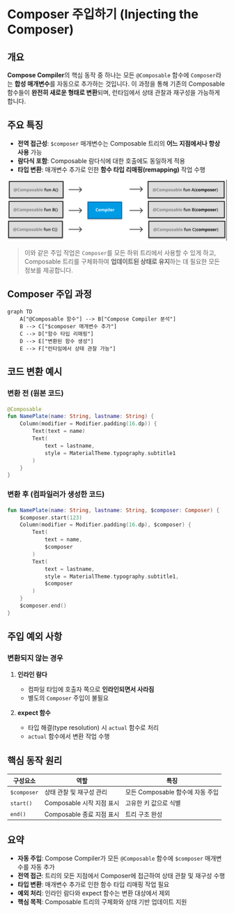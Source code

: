 # Composer 주입하기 (Injecting the Composer)

## 개요

**Compose Compiler**의 핵심 동작 중 하나는 모든 `@Composable` 함수에 `Composer`라는 **합성 매개변수**를 자동으로 추가하는 것입니다. 이 과정을 통해 기존의 Composable 함수들이 **완전히 새로운 형태로 변환**되며, 런타임에서 상태 관찰과 재구성을 가능하게 합니다.

## 주요 특징

- **전역 접근성**: `$composer` 매개변수는 Composable 트리의 **어느 지점에서나 항상 사용** 가능
- **람다식 포함**: Composable 람다식에 대한 호출에도 동일하게 적용
- **타입 변환**: 매개변수 추가로 인한 **함수 타입 리매핑(remapping)** 작업 수행

![composer injection](./screenshots/composer-injection.png)

> 이와 같은 주입 작업은 `Composer`를 모든 하위 트리에서 사용할 수 있게 하고, Composable 트리를 구체화하여 **업데이트된 상태로 유지**하는 데 필요한 모든 정보를 제공합니다.

## Composer 주입 과정

```mermaid
graph TD
    A["@Composable 함수"] --> B["Compose Compiler 분석"]
    B --> C["$composer 매개변수 추가"]
    C --> D["함수 타입 리매핑"]
    D --> E["변환된 함수 생성"]
    E --> F["런타임에서 상태 관찰 가능"]
```

## 코드 변환 예시

### 변환 전 (원본 코드)
```kotlin
@Composable
fun NamePlate(name: String, lastname: String) {
    Column(modifier = Modifier.padding(16.dp)) {
        Text(text = name)
        Text(
            text = lastname,
            style = MaterialTheme.typography.subtitle1
        )
    }
}
```

### 변환 후 (컴파일러가 생성한 코드)
```kotlin
fun NamePlate(name: String, lastname: String, $composer: Composer) {
    $composer.start(123)
    Column(modifier = Modifier.padding(16.dp), $composer) {
        Text(
            text = name,
            $composer
        )
        Text(
            text = lastname,
            style = MaterialTheme.typography.subtitle1,
            $composer
        )
    }
    $composer.end()
}
```

## 주입 예외 사항

### 변환되지 않는 경우

1. **인라인 람다**
   - 컴파일 타임에 호출자 쪽으로 **인라인되면서 사라짐**
   - 별도의 `Composer` 주입이 불필요

2. **expect 함수**
   - 타입 해결(type resolution) 시 `actual` 함수로 처리
   - `actual` 함수에서 변환 작업 수행

## 핵심 동작 원리

| 구성요소 | 역할 | 특징 |
|---------|------|------|
| `$composer` | 상태 관찰 및 재구성 관리 | 모든 Composable 함수에 자동 주입 |
| `start()` | Composable 시작 지점 표시 | 고유한 키 값으로 식별 |
| `end()` | Composable 종료 지점 표시 | 트리 구조 완성 |

## 요약

- **자동 주입**: Compose Compiler가 모든 `@Composable` 함수에 `$composer` 매개변수를 자동 추가
- **전역 접근**: 트리의 모든 지점에서 Composer에 접근하여 상태 관찰 및 재구성 수행
- **타입 변환**: 매개변수 추가로 인한 함수 타입 리매핑 작업 필요
- **예외 처리**: 인라인 람다와 expect 함수는 변환 대상에서 제외
- **핵심 목적**: Composable 트리의 구체화와 상태 기반 업데이트 지원